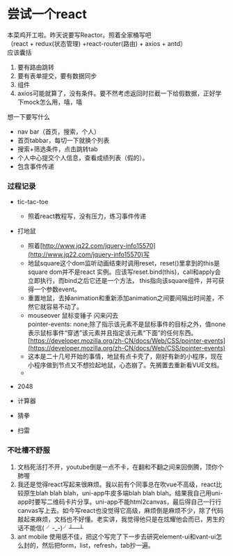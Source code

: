 # 尝试一个react

本菜鸡开工啦。昨天说要写Reactor。照着全家桶写吧  
（react + redux(状态管理) +react-router(路由) + axios + antd）  
应该囊括
1. 要有路由跳转
2. 要有表单提交，要有数据同步
3. 组件
4. axios可能就算了，没有条件。要不然考虑返回时拦截一下给假数据，正好学下mock怎么用，嘻，嘻

想一下要写什么
* nav bar（首页，搜索，个人）
* 首页tabbar，每切一下就换个列表
* 搜索+筛选条件，点击跳转tab
* 个人中心提交个人信息，查看成绩列表（假的）。
* 包含事件传递

### 过程记录
* tic-tac-toe
    * 照着react教程写，没有压力，练习事件传递
* 打地鼠
    * 照着[http://www.jq22.com/jquery-info15570](http://www.jq22.com/jquery-info15570)写
    * 地鼠square这个dom监听动画结束时调用reset，reset()里拿到的this是square dom并不是react 实例。应该写reset.bind(this)，call和apply会立即执行，而bind之后它还是一个方法， this指向该square组件，并可获得一个参数event。
    * 重置地鼠，去掉animation和重新添加animation之间要间隔出时间差，不然它就容易不动了。
    * mouseover 鼠标变锤子 闪来闪去  
    pointer-events: none;除了指示该元素不是鼠标事件的目标之外，值none表示鼠标事件“穿透”该元素并且指定该元素“下面”的任何东西。 [https://developer.mozilla.org/zh-CN/docs/Web/CSS/pointer-events](https://developer.mozilla.org/zh-CN/docs/Web/CSS/pointer-events)
    * 这本是二十几号开始的事情，地鼠有点卡壳了，刚好有新的小程序，现在小程序做到节点又不想捡起地鼠，心态崩了。先搁置去重新看VUE文档。
    * 

* 2048
* 计算器
* 猜拳


* 扫雷


### 不吐槽不舒服
1. 文档死活打不开，youtube倒是一点不卡，在翻和不翻之间来回倒腾，顶你个肺喔
2. 我还是觉得react写起来很麻烦。我以前有个同事总在吹vue不高级，react比较原生blah blah blah，uni-app牛皮多端blah blah blah。结果我自己用uni-app时要写二维码卡片分享。uni-app不能html2canvas，最后得自己一行行canvas写上去。如今写react也没觉得它高级，麻烦倒是麻烦不少，除了代码敲起来麻烦，文档也不好懂。老实讲，我觉得他只是在炫耀他会而已，男生的话不能信( ╯-_-)╯┴—┴ 
3. ant mobile 使用感不佳，把这个写完了下一步去研究element-ui和vant-ui怎么封的，然后把form，list，refresh，tab抄一遍。